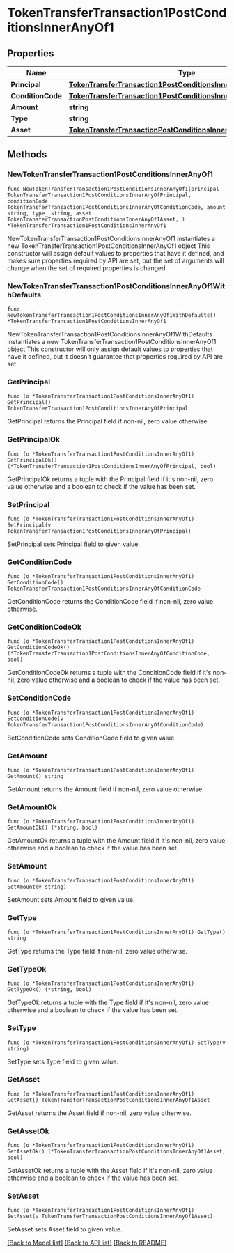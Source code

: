 # TokenTransferTransaction1PostConditionsInnerAnyOf1

## Properties

Name | Type | Description | Notes
------------ | ------------- | ------------- | -------------
**Principal** | [**TokenTransferTransaction1PostConditionsInnerAnyOfPrincipal**](TokenTransferTransaction1PostConditionsInnerAnyOfPrincipal.md) |  | 
**ConditionCode** | [**TokenTransferTransaction1PostConditionsInnerAnyOfConditionCode**](TokenTransferTransaction1PostConditionsInnerAnyOfConditionCode.md) |  | 
**Amount** | **string** |  | 
**Type** | **string** |  | 
**Asset** | [**TokenTransferTransactionPostConditionsInnerAnyOf1Asset**](TokenTransferTransactionPostConditionsInnerAnyOf1Asset.md) |  | 

## Methods

### NewTokenTransferTransaction1PostConditionsInnerAnyOf1

`func NewTokenTransferTransaction1PostConditionsInnerAnyOf1(principal TokenTransferTransaction1PostConditionsInnerAnyOfPrincipal, conditionCode TokenTransferTransaction1PostConditionsInnerAnyOfConditionCode, amount string, type_ string, asset TokenTransferTransactionPostConditionsInnerAnyOf1Asset, ) *TokenTransferTransaction1PostConditionsInnerAnyOf1`

NewTokenTransferTransaction1PostConditionsInnerAnyOf1 instantiates a new TokenTransferTransaction1PostConditionsInnerAnyOf1 object
This constructor will assign default values to properties that have it defined,
and makes sure properties required by API are set, but the set of arguments
will change when the set of required properties is changed

### NewTokenTransferTransaction1PostConditionsInnerAnyOf1WithDefaults

`func NewTokenTransferTransaction1PostConditionsInnerAnyOf1WithDefaults() *TokenTransferTransaction1PostConditionsInnerAnyOf1`

NewTokenTransferTransaction1PostConditionsInnerAnyOf1WithDefaults instantiates a new TokenTransferTransaction1PostConditionsInnerAnyOf1 object
This constructor will only assign default values to properties that have it defined,
but it doesn't guarantee that properties required by API are set

### GetPrincipal

`func (o *TokenTransferTransaction1PostConditionsInnerAnyOf1) GetPrincipal() TokenTransferTransaction1PostConditionsInnerAnyOfPrincipal`

GetPrincipal returns the Principal field if non-nil, zero value otherwise.

### GetPrincipalOk

`func (o *TokenTransferTransaction1PostConditionsInnerAnyOf1) GetPrincipalOk() (*TokenTransferTransaction1PostConditionsInnerAnyOfPrincipal, bool)`

GetPrincipalOk returns a tuple with the Principal field if it's non-nil, zero value otherwise
and a boolean to check if the value has been set.

### SetPrincipal

`func (o *TokenTransferTransaction1PostConditionsInnerAnyOf1) SetPrincipal(v TokenTransferTransaction1PostConditionsInnerAnyOfPrincipal)`

SetPrincipal sets Principal field to given value.


### GetConditionCode

`func (o *TokenTransferTransaction1PostConditionsInnerAnyOf1) GetConditionCode() TokenTransferTransaction1PostConditionsInnerAnyOfConditionCode`

GetConditionCode returns the ConditionCode field if non-nil, zero value otherwise.

### GetConditionCodeOk

`func (o *TokenTransferTransaction1PostConditionsInnerAnyOf1) GetConditionCodeOk() (*TokenTransferTransaction1PostConditionsInnerAnyOfConditionCode, bool)`

GetConditionCodeOk returns a tuple with the ConditionCode field if it's non-nil, zero value otherwise
and a boolean to check if the value has been set.

### SetConditionCode

`func (o *TokenTransferTransaction1PostConditionsInnerAnyOf1) SetConditionCode(v TokenTransferTransaction1PostConditionsInnerAnyOfConditionCode)`

SetConditionCode sets ConditionCode field to given value.


### GetAmount

`func (o *TokenTransferTransaction1PostConditionsInnerAnyOf1) GetAmount() string`

GetAmount returns the Amount field if non-nil, zero value otherwise.

### GetAmountOk

`func (o *TokenTransferTransaction1PostConditionsInnerAnyOf1) GetAmountOk() (*string, bool)`

GetAmountOk returns a tuple with the Amount field if it's non-nil, zero value otherwise
and a boolean to check if the value has been set.

### SetAmount

`func (o *TokenTransferTransaction1PostConditionsInnerAnyOf1) SetAmount(v string)`

SetAmount sets Amount field to given value.


### GetType

`func (o *TokenTransferTransaction1PostConditionsInnerAnyOf1) GetType() string`

GetType returns the Type field if non-nil, zero value otherwise.

### GetTypeOk

`func (o *TokenTransferTransaction1PostConditionsInnerAnyOf1) GetTypeOk() (*string, bool)`

GetTypeOk returns a tuple with the Type field if it's non-nil, zero value otherwise
and a boolean to check if the value has been set.

### SetType

`func (o *TokenTransferTransaction1PostConditionsInnerAnyOf1) SetType(v string)`

SetType sets Type field to given value.


### GetAsset

`func (o *TokenTransferTransaction1PostConditionsInnerAnyOf1) GetAsset() TokenTransferTransactionPostConditionsInnerAnyOf1Asset`

GetAsset returns the Asset field if non-nil, zero value otherwise.

### GetAssetOk

`func (o *TokenTransferTransaction1PostConditionsInnerAnyOf1) GetAssetOk() (*TokenTransferTransactionPostConditionsInnerAnyOf1Asset, bool)`

GetAssetOk returns a tuple with the Asset field if it's non-nil, zero value otherwise
and a boolean to check if the value has been set.

### SetAsset

`func (o *TokenTransferTransaction1PostConditionsInnerAnyOf1) SetAsset(v TokenTransferTransactionPostConditionsInnerAnyOf1Asset)`

SetAsset sets Asset field to given value.



[[Back to Model list]](../README.md#documentation-for-models) [[Back to API list]](../README.md#documentation-for-api-endpoints) [[Back to README]](../README.md)


